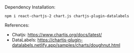 Dependency Installation:
```
npm i react-chartjs-2 chart.js chartjs-plugin-datalabels
```

References:
- Chatjs: https://www.chartjs.org/docs/latest/
- DataLabels: https://chartjs-plugin-datalabels.netlify.app/samples/charts/doughnut.html
